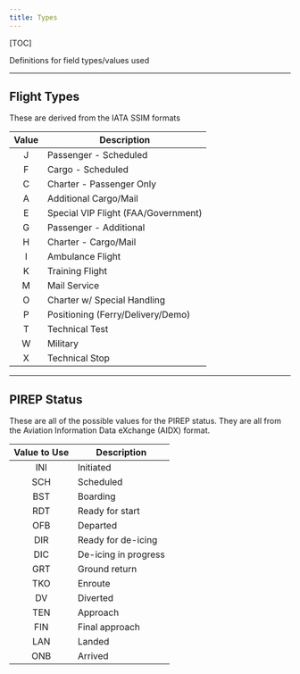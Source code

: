 ```yaml
---
title: Types
---
```


[TOC]

Definitions for field types/values used

---

## Flight Types

These are derived from the IATA SSIM formats

| Value | Description                         |
| :---: | ----------------------------------- |
|   J   | Passenger - Scheduled               |
|   F   | Cargo - Scheduled                   |
|   C   | Charter - Passenger Only            |
|   A   | Additional Cargo/Mail               |
|   E   | Special VIP Flight (FAA/Government) |
|   G   | Passenger - Additional              |
|   H   | Charter - Cargo/Mail                |
|   I   | Ambulance Flight                    |
|   K   | Training Flight                     |
|   M   | Mail Service                        |
|   O   | Charter w/ Special Handling         |
|   P   | Positioning (Ferry/Delivery/Demo)   |
|   T   | Technical Test                      |
|   W   | Military                            |
|   X   | Technical Stop                      |

---

## PIREP Status

These are all of the possible values for the PIREP status. They are all from the Aviation Information Data eXchange (AIDX) format.

| Value to Use | Description          |
| :----------: | -------------------- |
|     INI      | Initiated            |
|     SCH      | Scheduled            |
|     BST      | Boarding             |
|     RDT      | Ready for start      |
|     OFB      | Departed             |
|     DIR      | Ready for de-icing   |
|     DIC      | De-icing in progress |
|     GRT      | Ground return        |
|     TKO      | Enroute              |
|      DV      | Diverted             |
|     TEN      | Approach             |
|     FIN      | Final approach       |
|     LAN      | Landed               |
|     ONB      | Arrived              |
